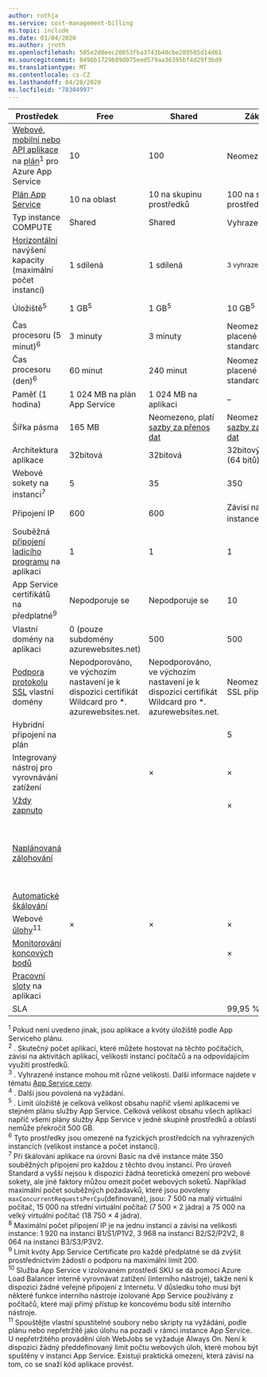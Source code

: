 ```yaml
---
author: rothja
ms.service: cost-management-billing
ms.topic: include
ms.date: 03/04/2020
ms.author: jroth
ms.openlocfilehash: 505e2d8eec20853fba3743b40cbe289585d14d61
ms.sourcegitcommit: 849bb1729b89d075eed579aa36395bf4d29f3bd9
ms.translationtype: MT
ms.contentlocale: cs-CZ
ms.lasthandoff: 04/28/2020
ms.locfileid: "78304997"
---
```

| Prostředek | Free | Shared | Základní | Standard | Premium (v2) | Izolovaný </th> |
| --- | --- | --- | --- | --- | --- | --- |
| [Webové, mobilní nebo API aplikace](https://azure.microsoft.com/services/app-service/) na [plán](../articles/app-service/overview-hosting-plans.md)<sup>1</sup> pro Azure App Service |10 |100 |Neomezeno<sup>2</sup> |Neomezeno<sup>2</sup> |Neomezeno<sup>2</sup> |Neomezeno<sup>2</sup>|
| [Plán App Service](../articles/app-service/overview-hosting-plans.md) |10 na oblast |10 na skupinu prostředků |100 na skupinu prostředků |100 na skupinu prostředků |100 na skupinu prostředků |100 na skupinu prostředků|
| Typ instance COMPUTE |Shared |Shared |Vyhrazené<sup>3</sup> |Vyhrazené<sup>3</sup> |Vyhrazené<sup>3</sup></p> |Vyhrazené<sup>3</sup>|
| [Horizontální](../articles/app-service/manage-scale-up.md) navýšení kapacity (maximální počet instancí) |1 sdílená |1 sdílená |<sup>3 vyhrazené 3</sup> |10 vyhrazených<sup>3</sup> |30 vyhrazených<sup>3</sup>|100 vyhrazené<sup>4</sup>|
| Úložiště<sup>5</sup> |1 GB<sup>5</sup> |1 GB<sup>5</sup> |10 GB<sup>5</sup> |50 GB<sup>5</sup> |250 GB<sup>5</sup></p> |1 TB<sup>5</sup>|
| Čas procesoru (5 minut)<sup>6</sup> |3 minuty |3 minuty |Neomezené, placené za standardní [sazby](https://azure.microsoft.com/pricing/details/app-service/)</a> |Neomezené, placené za standardní [sazby](https://azure.microsoft.com/pricing/details/app-service/)</a> |Neomezené, placené za standardní [sazby](https://azure.microsoft.com/pricing/details/app-service/)</a> |Neomezené, placené za standardní [sazby](https://azure.microsoft.com/pricing/details/app-service/)</a>|
| Čas procesoru (den)<sup>6</sup> |60 minut |240 minut |Neomezené, placené za standardní [sazby](https://azure.microsoft.com/pricing/details/app-service/)</a> |Neomezené, placené za standardní [sazby](https://azure.microsoft.com/pricing/details/app-service/)</a> |Neomezené, placené za standardní [sazby](https://azure.microsoft.com/pricing/details/app-service/)</a> |Neomezené, placené za standardní [sazby](https://azure.microsoft.com/pricing/details/app-service/)</a> |
| Paměť (1 hodina) |1 024 MB na plán App Service |1 024 MB na aplikaci |– |– |– |– |
| Šířka pásma |165 MB |Neomezeno, platí [sazby za přenos dat](https://azure.microsoft.com/pricing/details/data-transfers/) |Neomezeno, platí [sazby za přenos dat](https://azure.microsoft.com/pricing/details/data-transfers/) |Neomezeno, platí [sazby za přenos dat](https://azure.microsoft.com/pricing/details/data-transfers/) |Neomezeno, platí [sazby za přenos dat](https://azure.microsoft.com/pricing/details/data-transfers/) |Neomezeno, platí [sazby za přenos dat](https://azure.microsoft.com/pricing/details/data-transfers/) |
| Architektura aplikace |32bitová |32bitová |32bitový/64bitový (64 bitů) |32bitový/64bitový (64 bitů) |32bitový/64bitový (64 bitů) |32bitový/64bitový (64 bitů) |
| Webové sokety na instanci<sup>7</sup> |5 |35 |350 |Unlimited |Unlimited |Unlimited |
| Připojení IP | 600 | 600 | Závisí na velikosti instance<sup>8</sup> | Závisí na velikosti instance<sup>8</sup> | Závisí na velikosti instance<sup>8</sup> | 16 000 |
| Souběžná [připojení ladicího programu](../articles/app-service/troubleshoot-dotnet-visual-studio.md) na aplikaci |1 |1 |1 |5 |5 |5 |
| App Service certifikátů na předplatné<sup>9</sup>| Nepodporuje se | Nepodporuje se |10 |10 |10 |10 |
| Vlastní domény na aplikaci</a> |0 (pouze subdomény azurewebsites.net)|500 |500 |500 |500 |500 |
| [Podpora protokolu SSL](../articles/app-service/configure-ssl-certificate.md) vlastní domény |Nepodporováno, ve výchozím nastavení je k dispozici certifikát Wildcard pro *. azurewebsites.net.|Nepodporováno, ve výchozím nastavení je k dispozici certifikát Wildcard pro *. azurewebsites.net.|Neomezené SNI SSL připojení |Zahrnuté neomezené SNI SSL a 1 IP SSL připojení |Zahrnuté neomezené SNI SSL a 1 IP SSL připojení | Zahrnuté neomezené SNI SSL a 1 IP SSL připojení|
| Hybridní připojení na plán | | | 5 | 25 | 200 | 200 |
| Integrovaný nástroj pro vyrovnávání zatížení | |× |× |× |× |X<sup>10</sup> |
| [Vždy zapnuto](../articles/app-service/configure-common.md) | | |× |× |× |× |
| [Naplánovaná zálohování](../articles/app-service/manage-backup.md) | | | | Naplánované zálohy každé 2 hodiny, maximálně 12 záloh za den (ruční + naplánované) | Naplánované zálohy každou hodinu, maximálně 50 zálohování za den (ruční + plánovaná) | Naplánované zálohy každou hodinu, maximálně 50 zálohování za den (ruční + plánovaná) |
| [Automatické škálování](../articles/app-service/manage-scale-up.md) | | | |× |× |× |
| Webové [úlohy](../articles/app-service/webjobs-create.md)<sup>11</sup> |× |× |× |× |× |× |
| [Monitorování koncových bodů](../articles/app-service/web-sites-monitor.md) | | |× |× |× |× |
| [Pracovní sloty](../articles/app-service/deploy-staging-slots.md) na aplikaci| | | |5 |20 |20 |
| SLA | |  |99,95 %|99,95 %|99,95 %|99,95 %|  

<sup>1</sup> Pokud není uvedeno jinak, jsou aplikace a kvóty úložiště podle App Serviceho plánu.  
<sup>2</sup> . Skutečný počet aplikací, které můžete hostovat na těchto počítačích, závisí na aktivitách aplikací, velikosti instancí počítačů a na odpovídajícím využití prostředků.  
<sup>3</sup> . Vyhrazené instance mohou mít různé velikosti. Další informace najdete v tématu [App Service ceny](https://azure.microsoft.com/pricing/details/app-service/).  
<sup>4</sup> . Další jsou povolená na vyžádání.  
<sup>5</sup> . Limit úložiště je celková velikost obsahu napříč všemi aplikacemi ve stejném plánu služby App Service. Celková velikost obsahu všech aplikací napříč všemi plány služby App Service v jedné skupině prostředků a oblastí nemůže překročit 500 GB.  
<sup>6</sup> Tyto prostředky jsou omezené na fyzických prostředcích na vyhrazených instancích (velikost instance a počet instancí).  
<sup>7</sup> Při škálování aplikace na úrovni Basic na dvě instance máte 350 souběžných připojení pro každou z těchto dvou instancí. Pro úroveň Standard a vyšší nejsou k dispozici žádná teoretická omezení pro webové sokety, ale jiné faktory můžou omezit počet webových soketů. Například maximální počet souběžných požadavků, které jsou povoleny `maxConcurrentRequestsPerCpu`(definované), jsou: 7 500 na malý virtuální počítač, 15 000 na střední virtuální počítač (7 500 × 2 jádra) a 75 000 na velký virtuální počítač (18 750 × 4 jádra).  
<sup>8</sup> Maximální počet připojení IP je na jednu instanci a závisí na velikosti instance: 1 920 na instanci B1/S1/P1V2, 3 968 na instanci B2/S2/P2V2, 8 064 na instanci B3/S3/P3V2.  
<sup>9</sup> Limit kvóty App Service Certificate pro každé předplatné se dá zvýšit prostřednictvím žádosti o podporu na maximální limit 200.  
<sup>10</sup> Služba App Service v izolovaném prostředí SKU se dá pomocí Azure Load Balancer interně vyrovnávat zatížení (interního nástroje), takže není k dispozici žádné veřejné připojení z Internetu. V důsledku toho musí být některé funkce interního nástroje izolované App Service používány z počítačů, které mají přímý přístup ke koncovému bodu sítě interního nástroje.  
<sup>11</sup> Spouštějte vlastní spustitelné soubory nebo skripty na vyžádání, podle plánu nebo nepřetržitě jako úlohu na pozadí v rámci instance App Service. U nepřetržitého provádění úloh WebJobs se vyžaduje Always On. Není k dispozici žádný předdefinovaný limit počtu webových úloh, které mohou být spuštěny v instanci App Service. Existují praktická omezení, která závisí na tom, co se snaží kód aplikace provést.  
